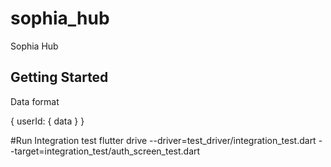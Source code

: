 # sophia_hub

Sophia Hub

## Getting Started


Data format

{
    userId: {
        data
    }
}


#Run Integration test
flutter drive --driver=test_driver/integration_test.dart --target=integration_test/auth_screen_test.dart
